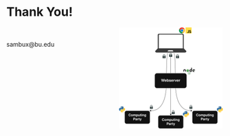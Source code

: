 # Thank You!

<div style="display: flex; align-items: flex-start; justify-content: space-between;">
<div style="flex: 1; padding-right: 20px;">

<br>
<p>sambux@bu.edu</p>

</div>
<div style="flex: 1; text-align: right;">
<img src="../../figures/system-design.png" alt="System Design Diagram" style="max-width: 100%; height: auto;">
</div>
</div>